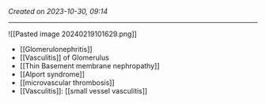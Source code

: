 *Created on 2023-10-30, 09:14* 

---

![[Pasted image 20240219101629.png]]

- [[Glomerulonephritis]]
- [[Vasculitis]] of Glomerulus 
- [[Thin Basement membrane nephropathy]] 
- [[Alport syndrome]] 
- [[microvascular thrombosis]] 
- [[Vasculitis]]: [[small vessel vasculitis]] 